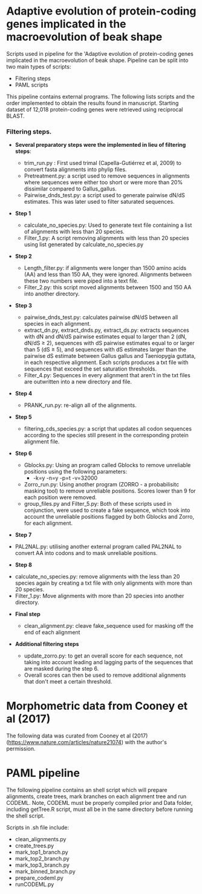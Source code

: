 # Adaptive evolution of protein-coding genes implicated in the macroevolution of beak shape 
Scripts used in pipeline for the 'Adaptive evolution of protein-coding genes implicated in the macroevolution of beak shape. Pipeline can be split into two main types of scripts:
* Filtering steps
* PAML scripts

This pipeline contains external programs. The following lists scripts and the order implemented to obtain the results found in manuscript. Starting dataset of 12,018 protein-coding genes were retrieved using reciprocal BLAST.

### Filtering steps.
- **Several preparatory steps were the implemented in lieu of filtering steps**:
  * trim_run.py : First used trimal (Capella-Gutiérrez et al, 2009) to convert fasta alignments into phylip files. 
  * Pretreatment.py: a script used to remove sequences in alignments where sequences were either too short or were more than 20% dissimilar compared to Gallus_gallus. 
  * Pairwise_dnds_test.py: a script used to generate pairwise dN/dS estimates. This was later used to filter saturated sequences.

- **Step 1**
  * calculate_no_species.py: Used to generate text file containing a list of alignments with less than 20 species. 
  * Filter_1.py: A script removing alignments with less than 20 species using list generated by calculate_no_species.py
  
- **Step 2**
  * Length_filter.py: if alignments were longer than 1500 amino acids (AA) and less than 150 AA, they were ignored. Alignments between these two numbers were piped into a text file.
  * Filter_2.py: this script moved alignments between 1500 and 150 AA into another directory.
  
- **Step 3** 
  * pairwise_dnds_test.py: calculates pairwise dN/dS between all species in each alignment.
  * extract_dn.py, extract_dnds.py, extract_ds.py: extracts sequences with dN and dN/dS pairwise estimates equal to larger than 2 (dN, dN/dS ≥ 2), sequences with dS pairwise estimates equal to or larger than 5 (dS ≥ 5), and sequences with dS estimates larger than the pairwise dS estimate between Gallus gallus and Taeniopygia guttata, in each respective alignment. Each scripts produces a txt file with sequences that exceed the set saturation thresholds.
  * Filter_4.py: Sequences in every alignment that aren't in the txt files are outwritten into a new directory and file.
  
- **Step 4** 
  * PRANK_run.py: re-align all of the alignments. 
  
- **Step 5**
  * filtering_cds_species.py: a script that updates all codon sequences according to the species still present in the corresponding protein alignment file.
 
- **Step 6** 
  * Gblocks.py: Using an program called Gblocks to remove unreliable positions using the following parameters:
    - -k=y -n=y -p=t -v=32000
  * Zorro_run.py: Using another program (ZORRO - a probabilisitc masking tool) to remove unreliable positions. Scores lower than 9 for each position were removed.
  * group_files.py and Filter_5.py: Both of these scripts used in conjunction, were used to create a fake sequence, which took into account the unreliable positions flagged by both Gblocks and Zorro, for each alignment. 
  
 - **Step 7** 
  * PAL2NAL.py: utilising another external program called PAL2NAL to convert AA into codons and to mask unreliable positions. 
  
 - **Step 8** 
  * calculate_no_species.py: remove alignments with the less than 20 species again by creating a txt file with only alignments with more than 20 species.
  * Filter_1.py: Move alignments with more than 20 species into another directory.
  
  - **Final step** 
     * clean_alignment.py: cleave fake_sequence used for masking off the end of each alignment
     
  - **Additional filtering steps** 
    * update_zorro.py: to get an overall score for each sequence, not taking into account leading and lagging parts of the sequences that are masked during the step 6.
    * Overall scores can then be used to remove additional alignments that don't meet a certain threshold.
    
   

# Morphometric data from Cooney et al (2017)

The following data was curated from Cooney et al (2017) (https://www.nature.com/articles/nature21074) with the author's permission.


# PAML pipeline

The following pipeline contains an shell script which will prepare alignments, create trees, mark branches on each alignment tree and run CODEML. Note, CODEML must be properly compiled prior and Data folder, including getTree.R script, must all be in the same directory before running the shell script.

Scripts in .sh file include:
- clean_alignments.py
- create_trees.py 
- mark_top1_branch.py
- mark_top2_branch.py
- mark_top3_branch.py
- mark_binned_branch.py
- prepare_codeml.py
- runCODEML.py











